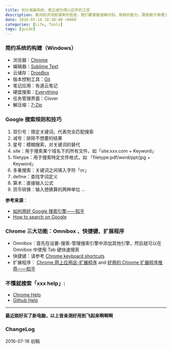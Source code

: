 ```yaml
---
title: 优化电脑系统，使之成为得心应手的工具
description: 面对如洪流般涌来的信息，我们要掌握准确识别、获取的能力，需依赖于简便工具。
date: 2016-07-16 18:30:00 +0800
categories: [Life, Tools]
tags: [guide]
---
```


### 简约系统的构建（Windows）

- 浏览器：[Chrome](https://www.google.com/ncr)
- 编辑器：[Sublime Text](https://www.sublimetext.com/)
- 云储存：[DropBox](https://www.dropbox.com/)
- 版本控制工具：[Git](https://git-scm.com/)
- 笔记应用：有道云笔记
- 硬盘搜索：[Everything](https://www.voidtools.com/)
- 任务管理界面：Clover
- 解压缩：[7-Zip](https://www.7-zip.org/)


### Google 搜索规则和技巧

1. 双引号：限定关键词，代表完全匹配搜索
2. 减号：排除不想要的结果
3. 星号：模糊搜索，对关键词的替代
4. site：用于搜索某个域名下的所有文件，如「site:xxx.com + Keyword」
5. filetype：用于搜索特定文件格式，如 「filetype:pdf/word/ppt/jpg + Keyword」
6. 多重搜索：关键词之间填入字符「or」
7. define：查找字词定义
8. 算术：直接输入公式
9. 货币转换：输入想换算的两种单位
...

**参考来源**：

 - [如何用好 Google 搜索引擎——知乎](https://www.zhihu.com/question/20161362)
 - [How to search on Google](https://support.google.com/websearch/answer/134479?hl=en)

### Chrome 三大功能：Omnibox 、快捷键、扩展程序

- Omnibox：首先在设置-搜索-管理搜索引擎中添加其他引擎，然后就可以在 Omnibox 中使用 Tab 键快速搜索
- 快捷键：请参考 [Chrome keyboard shortcuts](https://support.google.com/chrome/answer/157179?hl=en)
- 扩展程序： [Chrome 网上应用店-扩展程序](https://chrome.google.com/webstore/category/extensions?hl=zh-CN) and [好用的 Chrome 扩展程序推荐——知乎](https://www.zhihu.com/question/19594682)

### 不懂就搜索「xxx help」:

- [Chrome Help](https://support.google.com/chrome#topic=)
- [Github Help](https://help.github.com/)

---

**最近刚好买了新电脑，以上皆亲测好用到飞起来啊啊啊**

### ChangeLog

2016-07-16 初稿